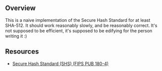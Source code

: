 ## Overview

This is a naive implementation of the Secure Hash Standard for at least SHA-512. It should work reasonably slowly, and be reasonably correct. It's not supposed to be efficient, it's supposed to be edifying for the person writing it :)

## Resources

- [Secure Hash Standard (SHS) (FIPS PUB 180-4)](https://nvlpubs.nist.gov/nistpubs/FIPS/NIST.FIPS.180-4.pdf)

